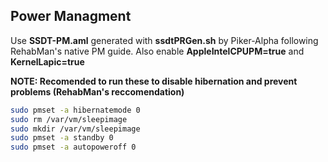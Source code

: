 ## Power Managment

Use **SSDT-PM.aml** generated with **ssdtPRGen.sh** by Piker-Alpha following RehabMan's native PM guide. Also enable **AppleIntelCPUPM=true** and **KernelLapic=true**

**NOTE: Recomended to run these to disable hibernation and prevent problems (RehabMan's reccomendation)**

```bash
sudo pmset -a hibernatemode 0
sudo rm /var/vm/sleepimage
sudo mkdir /var/vm/sleepimage
sudo pmset -a standby 0
sudo pmset -a autopoweroff 0
```